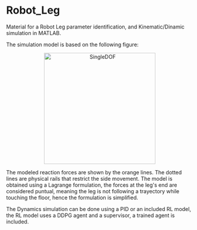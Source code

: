 # Robot_Leg
Material for a Robot Leg parameter identification, and Kinematic/Dinamic simulation in MATLAB.

The simulation model is based on the following figure:
<p align="center">
  <img width="300" alt="SingleDOF" src="https://github.com/user-attachments/assets/190bdd07-a66b-485c-ad4b-94295412fe52" />
</p>

The modeled reaction forces are shown by the orange lines. The dotted lines are physical rails that restrict the side movement.
The model is obtained using a Lagrange formulation, the forces at the leg's end are considered puntual, meaning the leg is not following a trayectory while touching the floor, hence the formulation is simplified.

The Dynamics simulation can be done using a PID or an included RL model, the RL model uses a DDPG agent and a supervisor, a trained agent is included.
